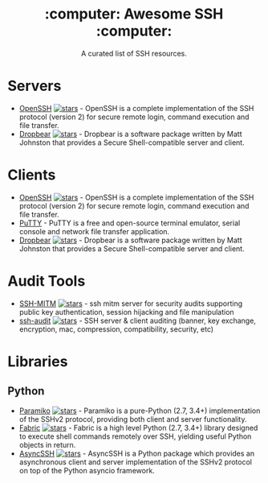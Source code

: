 <h1 align="center"> :computer: Awesome SSH :computer: </h1>
<p align="center">
  <p align="center">A curated list of SSH resources.</p>
</p>

# Servers
 
 -  [OpenSSH](https://github.com/openssh/openssh-portable) [![stars](https://img.shields.io/github/stars/openssh/openssh-portable.svg?style=social&label=stars)](https://github.com/openssh/openssh-portable) - OpenSSH is a complete implementation of the SSH protocol (version 2) for secure remote login, command execution and file transfer.
 -  [Dropbear](https://github.com/mkj/dropbear) [![stars](https://img.shields.io/github/stars/mkj/dropbear.svg?style=social&label=stars)](https://github.com/mkj/dropbear) - Dropbear is a software package written by Matt Johnston that provides a Secure Shell-compatible server and client.

# Clients

- [OpenSSH](https://github.com/openssh/openssh-portable) [![stars](https://img.shields.io/github/stars/openssh/openssh-portable.svg?style=social&label=stars)](https://github.com/openssh/openssh-portable) - OpenSSH is a complete implementation of the SSH protocol (version 2) for secure remote login, command execution and file transfer.
- [PuTTY](https://www.chiark.greenend.org.uk/~sgtatham/putty/) - PuTTY is a free and open-source terminal emulator, serial console and network file transfer application.
-  [Dropbear](https://github.com/mkj/dropbear) [![stars](https://img.shields.io/github/stars/mkj/dropbear.svg?style=social&label=stars)](https://github.com/mkj/dropbear) - Dropbear is a software package written by Matt Johnston that provides a Secure Shell-compatible server and client.

# Audit Tools

- [SSH-MITM](https://github.com/ssh-mitm/ssh-mitm) [![stars](https://img.shields.io/github/stars/ssh-mitm/ssh-mitm.svg?style=social&label=stars)](https://github.com/ssh-mitm/ssh-mitm) - ssh mitm server for security audits supporting public key authentication, session hijacking and file manipulation
- [ssh-audit](https://github.com/jtesta/ssh-audit) [![stars](https://img.shields.io/github/stars/jtesta/ssh-audit.svg?style=social&label=stars)](https://github.com/jtesta/ssh-audit) - SSH server & client auditing (banner, key exchange, encryption, mac, compression, compatibility, security, etc) 

# Libraries

## Python

-  [Paramiko](https://github.com/paramiko/paramiko) [![stars](https://img.shields.io/github/stars/paramiko/paramiko.svg?style=social&label=stars)](https://github.com/paramiko/paramiko) - Paramiko is a pure-Python (2.7, 3.4+) implementation of the SSHv2 protocol, providing both client and server functionality.
-  [Fabric](https://github.com/fabric/fabric) [![stars](https://img.shields.io/github/stars/fabric/fabric.svg?style=social&label=stars)](https://github.com/fabric/fabric) - Fabric is a high level Python (2.7, 3.4+) library designed to execute shell commands remotely over SSH, yielding useful Python objects in return.
-  [AsyncSSH](https://github.com/ronf/asyncssh) [![stars](https://img.shields.io/github/stars/ronf/asyncssh.svg?style=social&label=stars)](https://github.com/ronf/asyncssh) - AsyncSSH is a Python package which provides an asynchronous client and server implementation of the SSHv2 protocol on top of the Python asyncio framework. 
